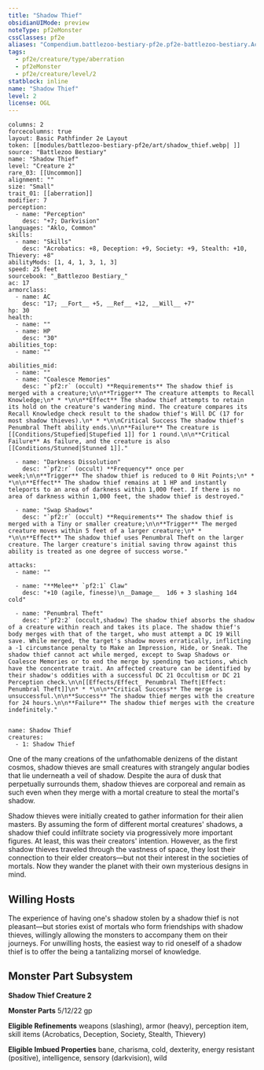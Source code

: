 ```yaml
---
title: "Shadow Thief"
obsidianUIMode: preview
noteType: pf2eMonster
cssClasses: pf2e
aliases: "Compendium.battlezoo-bestiary-pf2e.pf2e-battlezoo-bestiary.Actor.MyuNngK1n5aqNUSh" 
tags:
  - pf2e/creature/type/aberration
  - pf2eMonster
  - pf2e/creature/level/2
statblock: inline
name: "Shadow Thief"
level: 2
license: OGL
---
```


```statblock
columns: 2
forcecolumns: true
layout: Basic Pathfinder 2e Layout
token: [[modules/battlezoo-bestiary-pf2e/art/shadow_thief.webp| ]]
source: "Battlezoo Bestiary"
name: "Shadow Thief"
level: "Creature 2"
rare_03: [[Uncommon]]
alignment: ""
size: "Small"
trait_01: [[aberration]]
modifier: 7
perception:
  - name: "Perception"
    desc: "+7; Darkvision"
languages: "Aklo, Common"
skills:
  - name: "Skills"
    desc: "Acrobatics: +8, Deception: +9, Society: +9, Stealth: +10, Thievery: +8"
abilityMods: [1, 4, 1, 3, 1, 3]
speed: 25 feet
sourcebook: "_Battlezoo Bestiary_"
ac: 17
armorclass:
  - name: AC
    desc: "17; __Fort__ +5, __Ref__ +12, __Will__ +7"
hp: 30
health:
  - name: ""
  - name: HP
    desc: "30"
abilities_top:
  - name: ""

abilities_mid:
  - name: ""
  - name: "Coalesce Memories"
    desc: "`pf2:r` (occult) **Requirements** The shadow thief is merged with a creature;\n\n**Trigger** The creature attempts to Recall Knowledge;\n* * *\n\n**Effect** The shadow thief attempts to retain its hold on the creature's wandering mind. The creature compares its Recall Knowledge check result to the shadow thief's Will DC (17 for most shadow thieves).\n* * *\n\nCritical Success The shadow thief's Penumbral Theft ability ends.\n\n**Failure** The creature is [[Conditions/Stupefied|Stupefied 1]] for 1 round.\n\n**Critical Failure** As failure, and the creature is also [[Conditions/Stunned|Stunned 1]]."

  - name: "Darkness Dissolution"
    desc: "`pf2:r` (occult) **Frequency** once per week;\n\n**Trigger** The shadow thief is reduced to 0 Hit Points;\n* * *\n\n**Effect** The shadow thief remains at 1 HP and instantly teleports to an area of darkness within 1,000 feet. If there is no area of darkness within 1,000 feet, the shadow thief is destroyed."

  - name: "Swap Shadows"
    desc: "`pf2:r` (occult) **Requirements** The shadow thief is merged with a Tiny or smaller creature;\n\n**Trigger** The merged creature moves within 5 feet of a larger creature;\n* * *\n\n**Effect** The shadow thief uses Penumbral Theft on the larger creature. The larger creature's initial saving throw against this ability is treated as one degree of success worse."

attacks:
  - name: ""

  - name: "**Melee** `pf2:1` Claw"
    desc: "+10 (agile, finesse)\n__Damage__  1d6 + 3 slashing 1d4 cold"

  - name: "Penumbral Theft"
    desc: "`pf2:2` (occult,shadow) The shadow thief absorbs the shadow of a creature within reach and takes its place. The shadow thief's body merges with that of the target, who must attempt a DC 19 Will save. While merged, the target's shadow moves erratically, inflicting a -1 circumstance penalty to Make an Impression, Hide, or Sneak. The shadow thief cannot act while merged, except to Swap Shadows or Coalesce Memories or to end the merge by spending two actions, which have the concentrate trait. An affected creature can be identified by their shadow's oddities with a successful DC 21 Occultism or DC 21 Perception check.\n\n[[Effects/Effect_ Penumbral Theft|Effect: Penumbral Theft]]\n* * *\n\n**Critical Success** The merge is unsuccessful.\n\n**Success** The shadow thief merges with the creature for 24 hours.\n\n**Failure** The shadow thief merges with the creature indefinitely."
 
```

```encounter-table
name: Shadow Thief
creatures:
  - 1: Shadow Thief
```



One of the many creations of the unfathomable denizens of the distant cosmos, shadow thieves are small creatures with strangely angular bodies that lie underneath a veil of shadow. Despite the aura of dusk that perpetually surrounds them, shadow thieves are corporeal and remain as such even when they merge with a mortal creature to steal the mortal's shadow.

Shadow thieves were initially created to gather information for their alien masters. By assuming the form of different mortal creatures' shadows, a shadow thief could infiltrate society via progressively more important figures. At least, this was their creators' intention. However, as the first shadow thieves traveled through the vastness of space, they lost their connection to their elder creators—but not their interest in the societies of mortals. Now they wander the planet with their own mysterious designs in mind.

## Willing Hosts

The experience of having one's shadow stolen by a shadow thief is not pleasant—but stories exist of mortals who form friendships with shadow thieves, willingly allowing the monsters to accompany them on their journeys. For unwilling hosts, the easiest way to rid oneself of a shadow thief is to offer the being a tantalizing morsel of knowledge.

## Monster Part Subsystem

**Shadow Thief Creature 2**

**Monster Parts** 5/12/22 gp

**Eligible Refinements** weapons (slashing), armor (heavy), perception item, skill items (Acrobatics, Deception, Society, Stealth, Thievery)

**Eligible Imbued Properties** bane, charisma, cold, dexterity, energy resistant (positive), intelligence, sensory (darkvision), wild

